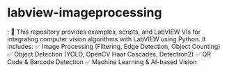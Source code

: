 # labview-imageprocessing
: 🚀 This repository provides examples, scripts, and LabVIEW VIs for integrating computer vision algorithms with LabVIEW using Python. It includes: ✅ Image Processing (Filtering, Edge Detection, Object Counting) ✅ Object Detection (YOLO, OpenCV Haar Cascades, Detectron2) ✅ QR Code &amp; Barcode Detection ✅ Machine Learning &amp; AI-based Vision 
